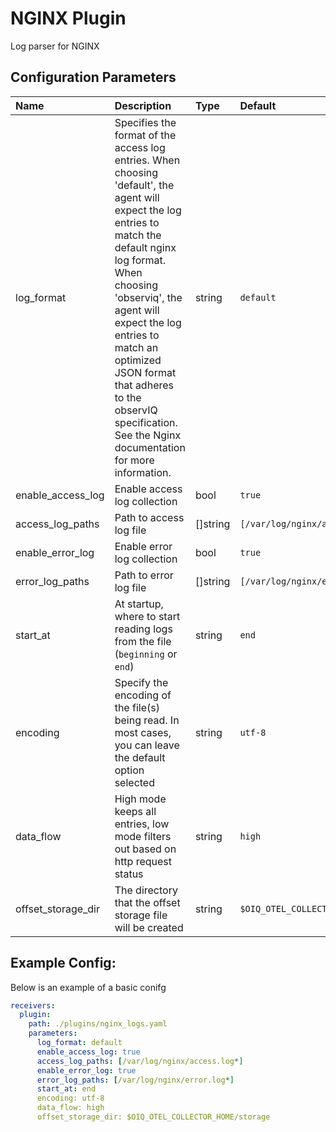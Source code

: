 # NGINX Plugin

Log parser for NGINX

## Configuration Parameters

| Name | Description | Type | Default | Required | Values |
|:-- |:-- |:-- |:-- |:-- |:-- |
| log_format | Specifies the format of the access log entries. When choosing 'default', the agent will expect the log entries to match the default nginx log format. When choosing 'observiq', the agent will expect the log entries to match an optimized JSON format that adheres to the observIQ specification. See the Nginx documentation for more information. | string | `default` | false | `default`, `observiq` |
| enable_access_log | Enable access log collection | bool | `true` | false |  |
| access_log_paths | Path to access log file | []string | `[/var/log/nginx/access.log*]` | false |  |
| enable_error_log | Enable error log collection | bool | `true` | false |  |
| error_log_paths | Path to error log file | []string | `[/var/log/nginx/error.log*]` | false |  |
| start_at | At startup, where to start reading logs from the file (`beginning` or `end`) | string | `end` | false | `beginning`, `end` |
| encoding | Specify the encoding of the file(s) being read. In most cases, you can leave the default option selected | string | `utf-8` | false | `nop`, `utf-8`, `utf-16le`, `utf-16be`, `ascii`, `big5` |
| data_flow | High mode keeps all entries, low mode filters out based on http request status | string | `high` | false | `high`, `low` |
| offset_storage_dir | The directory that the offset storage file will be created | string | `$OIQ_OTEL_COLLECTOR_HOME/storage` | false |  |

## Example Config:

Below is an example of a basic conifg

```yaml
receivers:
  plugin:
    path: ./plugins/nginx_logs.yaml
    parameters:
      log_format: default
      enable_access_log: true
      access_log_paths: [/var/log/nginx/access.log*]
      enable_error_log: true
      error_log_paths: [/var/log/nginx/error.log*]
      start_at: end
      encoding: utf-8
      data_flow: high
      offset_storage_dir: $OIQ_OTEL_COLLECTOR_HOME/storage
```
